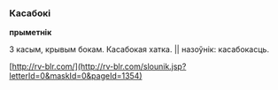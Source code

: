 ### Касабокі
**прыметнік**

З касым, крывым бокам. Касабокая хатка. || назоўнік: касабокасць.

<a rel="author">[http://rv-blr.com/](http://rv-blr.com/slounik.jsp?letterId=0&maskId=0&pageId=1354)</a>
